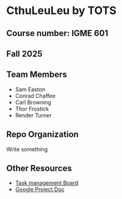 # **CthuLeuLeu** by TOTS
## Course number: IGME 601
## Fall 2025

## Team Members
- Sam Easton
- Conrad Chaffee
- Carl Browning
- Thor Frostick
- Render Turner

## Repo Organization
Write something

## Other Resources
- [Task management Board](https://igme-601-tots.atlassian.net/jira/software/projects/SCRUM/boards/1)
- [Google Project Doc](https://docs.google.com/document/d/1Qaj0X636ghlxQ_Nc5b8T3fti_ouPssTbR4UeZjSZS4M/edit?tab=t.0)
